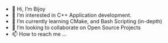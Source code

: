 - 👋 Hi, I’m Bijoy
- 👀 I’m interested in C++ Application development.
- 🌱 I’m currently learning CMake, and Bash Scripting (in-depth)
- 💞️ I’m looking to collaborate on Open Source Projects 
- 📫 How to reach me ...

<!---
mute019/mute019 is a ✨ special ✨ repository because its `README.md` (this file) appears on your GitHub profile.
You can click the Preview link to take a look at your changes.
--->

